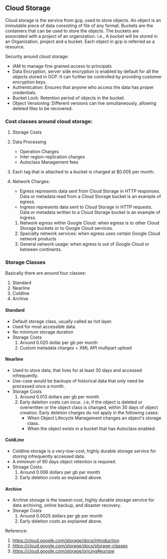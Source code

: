 ## Cloud Storage
Cloud storage is the service from gcp, used to store objects. An object is an immutable piece of data consisting of file of any format. Buckets are the containers that can be used to store the objects. The buckets are associated with a project of an organization. 
i.e., A bucket will be stored in an Organization, project and a bucket.
Each object in gcp is referred as a resource. 

Security around cloud storage:  
* IAM to manage fine grained access to principals
* Data Encryption, server side encryption is enabled by default for all the objects stored in GCP. It can further be controlled by providing customer encryption keys.
* Authentication: Ensures that anyone who access the data has proper credentials.
* Bucket Lock: Retention period of objects in the bucket.
* Object Versioning: Different versions can live simultaneously, allowing deleted files to be recovered.

### Cost classes around cloud storage:
1. Storage Costs
2. Data Processing 
    * Operation Charges
    * Inter region-replication charges
    * Autoclass Management fees
3. Each tag that is attached to a bucket is charged at $0.005 per month.
4. Network Charges: 
    * Egress represents data sent from Cloud Storage in HTTP responses. Data or metadata read from a Cloud Storage bucket is an example of egress.
    * Ingress represents data sent to Cloud Storage in HTTP requests. Data or metadata written to a Cloud Storage bucket is an example of ingress.

    1. Network egress within Google Cloud: when egress is to other Cloud Storage buckets or to Google Cloud services.
    2. Specialty network services: when egress uses certain Google Cloud network products
    3. General network usage: when egress is out of Google Cloud or between continents.


### Storage Classes
Basically there are around four classes:
1. Standard
2. Nearline 
3. Coldline
4. Archive

#### Standard
* Default storage class, usually called as hot layer.
* Used for most accessible data.
* No minimum storage duration
* Storage Costs 
    1. Around 0.020 dollar per gb per month
    2. Custom metadata charges +  XML API multipart upload


#### Nearline
* Used to store data, that lives for at least 30 days and accessed infrequently.
* Use-case would be backups of historical data that only need be processed once a month.
* Storage Costs
    1. Around 0.013 dollars per gb per month
    2. Early deletion costs can incur. .i.e, if the object is deleted or overwritten or the object class is changed, within 30 days of object creation. Early deletion charges do not apply in the following cases:
        * When Object Lifecycle Management changes an object's storage class.
        * When the object exists in a bucket that has Autoclass enabled.

#### ColdLine
* Coldline storage is a very-low-cost, highly durable storage service for storing infrequently accessed data.
* A minimum of 90 days object retention is required. 
* Stroage Costs:
    1. Around 0.006 dollars per gb per month
    2. Early deletion costs as explained above.

#### Archive
* Archive storage is the lowest-cost, highly durable storage service for data archiving, online backup, and disaster recovery.
* Storage Costs
    1. Around 0.0025 dollars per gb per month
    2. Early deletion costs as explained above.

Reference:  
1. https://cloud.google.com/storage/docs/introduction
2. https://cloud.google.com/storage/docs/storage-classes 
3. https://cloud.google.com/storage/pricing#europe